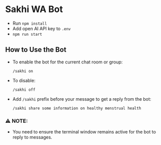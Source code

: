 # Sakhi WA Bot

* Run `npm install`
* Add open AI API key to `.env` 
* `npm run start`

## How to Use the Bot
* To enable the bot for the current chat room or group:
	```
	/sakhi on
	```
* To disable:
	```
	/sakhi off
	```
* Add `/sakhi` prefix before your message to get a reply from the bot:
	```
	/sakhi share some information on healthy menstrual health
	```

### ⚠️ NOTE:

* You need to ensure the terminal window remains active for the bot to reply to messages.
